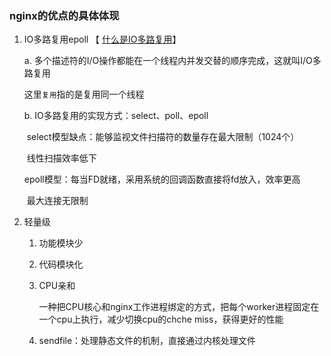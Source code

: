 ### nginx的优点的具体体现

1. IO多路复用epoll 【 [什么是IO多路复用](https://www.cnblogs.com/cainingning/p/9556642.html)】

   a. 多个描述符的I/O操作都能在一个线程内并发交替的顺序完成，这就叫I/O多路复用

   这里`复用`指的是复用同一个线程

   b. IO多路复用的实现方式：select、poll、epoll

   ​	select模型缺点：能够监视文件扫描符的数量存在最大限制（1024个）

   ​				          线性扫描效率低下

     epoll模型：每当FD就绪，采用系统的回调函数直接将fd放入，效率更高

   ​			           最大连接无限制

2. 轻量级

   1. 功能模块少

   2. 代码模块化

   3. CPU亲和

      一种把CPU核心和nginx工作进程绑定的方式，把每个worker进程固定在一个cpu上执行，减少切换cpu的chche miss，获得更好的性能

   4. sendfile：处理静态文件的机制，直接通过内核处理文件